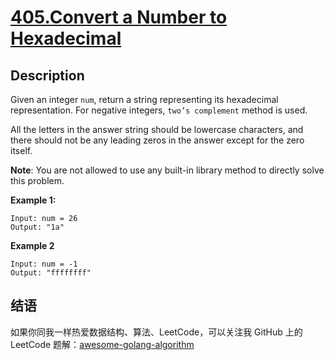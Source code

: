 # [405.Convert a Number to Hexadecimal][title]

## Description
Given an integer `num`, return a string representing its hexadecimal representation. For negative integers, `two’s complement` method is used.

All the letters in the answer string should be lowercase characters, and there should not be any leading zeros in the answer except for the zero itself.

**Note**: You are not allowed to use any built-in library method to directly solve this problem.

**Example 1:**

```
Input: num = 26
Output: "1a"
```

**Example 2**

```
Input: num = -1
Output: "ffffffff"
```

## 结语

如果你同我一样热爱数据结构、算法、LeetCode，可以关注我 GitHub 上的 LeetCode 题解：[awesome-golang-algorithm][me]

[title]: https://leetcode.com/problems/convert-a-number-to-hexadecimal/
[me]: https://github.com/kylesliu/awesome-golang-algorithm

